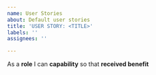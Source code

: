 ```yaml
---
name: User Stories
about: Default user stories
title: 'USER STORY: <TITLE>'
labels: ''
assignees: ''

---
```


As a **role** I can **capability** so that **received benefit**
